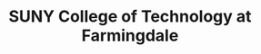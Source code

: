 ---
layout: repo
title: "SUNY College of Technology at Farmingdale"
id: 19829
permalink: repos/19829/
---